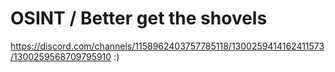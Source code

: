 # OSINT / Better get the shovels

https://discord.com/channels/1158962403757785118/1300259414162411573/1300259568709795910 :)
